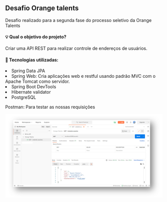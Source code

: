 ## Desafio Orange talents

Desafio realizado para a segunda fase do processo seletivo da Orange Talents

#### 💡 Qual o objetivo do projeto?
Criar uma API REST para realizar controle de endereços de usuários.

#### 🤖 Tecnologias utilizadas:
<li>Spring Data JPA</li>
<li>Spring Web: Cria aplicações web e restful usando padrão MVC com o Apache Tomcat como servidor. </li>
<li>Spring Boot DevTools </li>
<li>Hibernate validator</li>
<li>PostgreSQL </li>

Postman: Para testar as nossas requisições 

![Print da tela do postman listando um Usuário](https://github.com/Rayane420/desafio-orange/blob/main/Postman.png)
